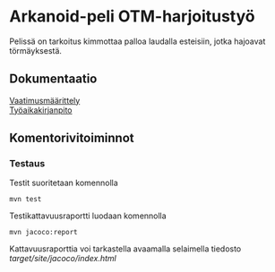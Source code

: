 # Arkanoid-peli OTM-harjoitustyö

Pelissä on tarkoitus kimmottaa palloa laudalla esteisiin, jotka hajoavat törmäyksestä.

## Dokumentaatio
[Vaatimusmäärittely](http://github.com/wood101/otm-harjoitustyo/blob/master/dokumentaatio/vaatimusmaarittely.md)
<br>
[Työaikakirjanpito](http://github.com/wood101/otm-harjoitustyo/blob/master/dokumentaatio/tyoaikakirjanpito.md)

## Komentorivitoiminnot

### Testaus

Testit suoritetaan komennolla

```
mvn test
```

Testikattavuusraportti luodaan komennolla

```
mvn jacoco:report
```

Kattavuusraporttia voi tarkastella avaamalla selaimella tiedosto _target/site/jacoco/index.html_
